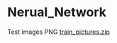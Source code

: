# Nerual_Network
Test images PNG
[train_pictures.zip](https://github.com/Alek7mak/Nerual_Network/files/10864213/train_pictures.zip)
